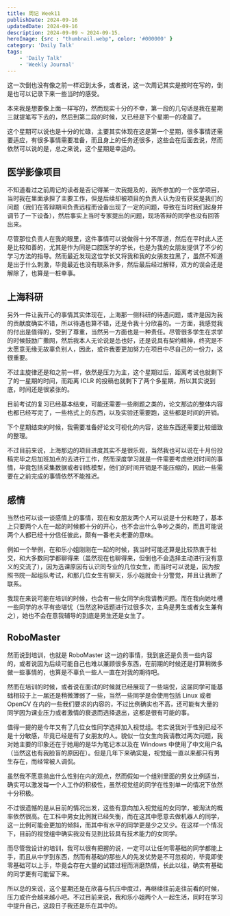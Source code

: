 ```yaml
---
title: 周记 Week11
publishDate: 2024-09-16
updatedDate: 2024-09-16
description: 2024-09-09 ~ 2024-09-15.
heroImage: {src : "thumbnail.webp", color: '#000000' }
category: 'Daily Talk'
tags:
    - 'Daily Talk'
    - 'Weekly Journal'
---
```


这一次倒也没有像之前一样迟到太多，或者说，这一次周记其实是按时在写的，倒是也可以记录下来一些当时的感受。

本来我是想要像上面一样写的，然而现实十分的不幸，第一段的几句话是我在星期三就提笔写下去的，然后到第二段的时候，又已经是下个星期一的凌晨了。

这个星期可以说也是十分的忙碌，主要其实体现在这是第一个星期，很多事情还需要适应，有很多事情需要准备，而且身上的任务还很多，这些会在后面去说，然而依然可以说的是，总之来说，这个星期是幸运的。

## 医学影像项目

不知道看过之前周记的读者是否记得某一次我提及的，我所参加的一个医学项目，当时我在里面承担了主要工作，但是后续却被项目的负责人认为没有获奖是我们的问题（我们在答辩期间负责远程而设备出现了一定的问题，导致在当时我们起身并调节了一下设备），然后事实上当时专家提出的问题，现场答辩的同学也没有回答出来。

尽管那位负责人在我的眼里，这件事情可以说做得十分不厚道，然后在平时此人还是比较和善的，尤其是作为同是口腔医学的学长，也是为我的女朋友提供了不少的学习方法的指导。然而最近发现这位学长又将我和我的女朋友拉黑了，虽然不知道是出于什么刺激，毕竟最近也没有联系许多，然后最后经过解释，双方的误会还是解除了，也算是一桩幸事。

## 上海科研

另外一件让我开心的事情其实体现在，上海那一侧科研的待遇问题，或许是因为我的贡献度确实不错，所以待遇也算不错，还是令我十分欣喜的。一方面，我感觉我的付出是值得的，受到了尊重，当然另一方面也是一种责任。尽管很多学生在求学的时候鼓励广撒网，然后我本人无论说是怂也好，还是说具有契约精神，终究是不太愿意无缘无故辜负别人，因此，或许我要更加努力在项目中尽自己的一份力，这很重要。

不过主旋律还是和之前一样，依然是压力为主，这个星期过后，距离考试也就剩下了的一星期的时间，而距离 ICLR 的投稿也就剩下了两个多星期，所以其实说到底，时间还是很紧张的。

目前考试的复习已经基本结束，可能还需要一些刷题之类的，论文那边的整体内容也都已经写完了，一些格式上的东西，以及实验还需要跑，这些都是时间的开销。

下个星期结束的时候，我需要准备好论文可视化的内容，这些东西还需要比较细致的整理。

不过目前来说，上海那边的项目进度其实不是很乐观，当然我也可以说在十月份投稿完毕之后加班加点的去进行工作，然而深度学习就是一件需要考虑绝对时间的事情，毕竟包括采集数据或者训练模型，他们的时间开销是不能压缩的，因此一些需要在之前完成的事情依然不能推迟。

## 感情

当然也可以谈一谈感情上的事情，现在和女朋友两个人可以说是十分和睦了，基本上只要两个人在一起的时候都十分的开心，也不会出什么争吵之类的，而且可能说两个人都已经十分信任彼此，颇有一番老夫老妻的意味。

例如一个举例，在和乐小姐刚刚在一起的时候，我当时可能还算是比较热衷于社交，和大多数同学都聊得来（虽然现在也聊得来，但倒也不会选择主动进行没有意义的交流了），因为选课原因有认识同专业的几位女生，而当时可以说是，因为按照书院一起组队考试，和那几位女生有聊天，乐小姐就会十分警觉，并且让我断了联系。

我现在来说可能在培训的时候，也会有一些女同学向我请教问题。而在我向她吐槽一些同学的水平有些堪忧（当然这种话题进行过很多次，主角是男生或者女生兼有之），她也不会在意我辅导的到底是男生还是女生了。

## RoboMaster

然而说到培训，也就是 RoboMaster 这一边的事情，我到底还是负责一些内容的，或者说因为后续可能自己也难以兼顾很多东西，在前期的时候还是打算稍微多做一些事情的，也算是不辜负一些人一直在对我的期待吧。

然而在培训的时候，或者说在面试的时候就已经展现了一些端倪，这届同学可能基础相较于上一届还是稍微薄弱了一些，当然一些同学是会使用包括 Linux 或者 OpenCV 在内的一些我们要求的内容的，不过比例确实也不高，还可能有大量的同学因为课业压力或者激情的衰退而选择退出，这都是很有可能的事。

值得一提的是今年又有了几位女性同学选择加入视觉组。老实说我对于性别已经不是十分敏感，毕竟已经是有了女朋友的人。貌似一位女生向我请教过两次问题，我对她主要的印象还在于她用的是华为笔记本以及在 Windows 中使用了中文用户名（当然这也有我脸盲的原因在）。但是几年下来确实是，视觉组一直以来都只有男生存在，而经常被人调侃。

虽然我不愿意抛出什么性别在内的观点，然而假如一个组别里面的男女比例适当，确实可以激发每一个人工作的积极性，虽然视觉组的同学在性别单一的情况下依然十分积极。

不过很遗憾的是从目前的情况出发，这些有意向加入视觉组的女同学，被淘汰的概率依然很高。在工科中男女比例就已经失衡，而在这其中愿意去做机器人的同学，这一比例可能会更加的倾斜，而其中有水平的同学更是少之又少。在这样一个情况下，目前的视觉组中确实我没有见到比较具有技术能力的女同学。

而尽管我设计的培训，我可以很有把握的说，一定可以让任何零基础的同学都能上手，而且从中学到东西，然而有基础的那些人的先发优势是不可忽视的，毕竟即使零基础可以上手，毕竟会存在大量的试错过程而消磨热情，长此以往，确实有基础的同学更有可能留下来。

所以总的来说，这个星期还是在欣喜与抗压中度过，再继续往前走往前看的时候，压力或许会越来越小吧。不过目前来说，我和乐小姐两个人一起生活，同时在学习中提升自己，这段日子我还是乐在其中的。